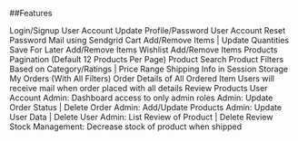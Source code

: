 ##Features

Login/Signup User Account
Update Profile/Password User Account
Reset Password Mail using Sendgrid
Cart Add/Remove Items | Update Quantities
Save For Later Add/Remove Items
Wishlist Add/Remove Items
Products Pagination (Default 12 Products Per Page)
Product Search
Product Filters Based on Category/Ratings | Price Range
Shipping Info in Session Storage
My Orders (With All Filters)
Order Details of All Ordered Item
Users will receive mail when order placed with all details
Review Products User Account
Admin: Dashboard access to only admin roles
Admin: Update Order Status | Delete Order
Admin: Add/Update Products
Admin: Update User Data | Delete User
Admin: List Review of Product | Delete Review
Stock Management: Decrease stock of product when shipped
